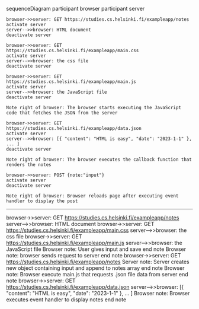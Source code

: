 sequenceDiagram
    participant browser
    participant server

    browser->>server: GET https://studies.cs.helsinki.fi/exampleapp/notes
    activate server
    server-->>browser: HTML document
    deactivate server

    browser->>server: GET https://studies.cs.helsinki.fi/exampleapp/main.css
    activate server
    server-->>browser: the css file
    deactivate server

    browser->>server: GET https://studies.cs.helsinki.fi/exampleapp/main.js
    activate server
    server-->>browser: the JavaScript file
    deactivate server

    Note right of browser: The browser starts executing the JavaScript code that fetches the JSON from the server

    browser->>server: GET https://studies.cs.helsinki.fi/exampleapp/data.json
    activate server
    server-->>browser: [{ "content": "HTML is easy", "date": "2023-1-1" }, ... ]
    deactivate server

    Note right of browser: The browser executes the callback function that renders the notes

    browser->>server: POST {note:"input"}
    activate server
    deactivate server

    Note right of browser: Browser reloads page after executing event handler to display the post


*******

browser->>server: GET https://studies.cs.helsinki.fi/exampleapp/notes
server-->>browser: HTML document
browser->>server: GET https://studies.cs.helsinki.fi/exampleapp/main.css
server-->>browser: the css file
browser->>server: GET https://studies.cs.helsinki.fi/exampleapp/main.js
server-->>browser: the JavaScript file
Browser note: User gives input and save
end note
Browser note: browser sends request to server
end note
browser->>server: GET https://studies.cs.helsinki.fi/exampleapp/notes
Server note: Server creates new object containing input and append to notes array
end note
Browser note: Browser execute main.js that requests .json file data from server
end note
browser->>server: GET https://studies.cs.helsinki.fi/exampleapp/data.json
server-->>browser: [{ "content": "HTML is easy", "date": "2023-1-1" }, ... ]
Browser note: Browser executes event handler to display notes
end note